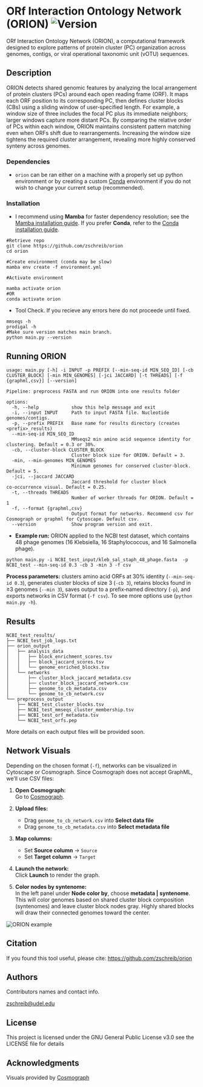 # ORf Interaction Ontology Network (ORION) ![Version](https://img.shields.io/badge/version-0.80_beta-blue)

ORf Interaction Ontology Network (ORION), a computational framework designed to explore patterns of protein cluster (PC) organization across genomes, contigs, or viral operational taxonomic unit (vOTU) sequences. 

## Description

ORION detects shared genomic features by analyzing the local arrangement of protein clusters (PCs) around each open reading frame (ORF). It maps each ORF position to its corresponding PC, then defines cluster blocks (CBs) using a sliding window of user‑specified length. For example, a window size of three includes the focal PC plus its immediate neighbors; larger windows capture more distant PCs. By comparing the relative order of PCs within each window, ORION maintains consistent pattern matching even when ORFs shift due to rearrangements. Increasing the window size tightens the required cluster arrangement, revealing more highly conserved synteny across genomes.

### Dependencies

* `orion` can be ran either on a machine with a properly set up python environment or by creating a custom [Conda](https://docs.conda.io/en/latest/) environment if you do not wish to change your current setup (recommended).

### Installation

* I recommend using **Mamba** for faster dependency resolution; see the [Mamba installation guide](https://mamba.readthedocs.io/en/latest/). If you prefer **Conda**, refer to the [Conda installation guide](https://docs.conda.io/projects/conda/en/latest/user-guide/install/index.html).
```
#Retrieve repo
git clone https://github.com/zschreib/orion
cd orion

#Create environment (conda may be slow)
mamba env create -f environment.yml

#Activate environment

mamba activate orion 
#OR
conda activate orion
```
* Tool Check. If you recieve any errors here do not proceede until fixed.
```
mmseqs -h
prodigal -h
#Make sure version matches main branch.
python main.py --version
```

## Running ORION

```
usage: main.py [-h] -i INPUT -p PREFIX [--min-seq-id MIN_SEQ_ID] [-cb CLUSTER_BLOCK] [-min MIN_GENOMES] [-jci JACCARD] [-t THREADS] [-f {graphml,csv}] [--version]

Pipeline: preprocess FASTA and run ORION into one results folder

options:
  -h, --help            show this help message and exit
  -i, --input INPUT     Path to input FASTA file. Nucleotide genomes/contigs.
  -p, --prefix PREFIX   Base name for results directory (creates <prefix>_results)
  --min-seq-id MIN_SEQ_ID
                        MMseqs2 min amino acid sequence identity for clustering. Default = 0.3 or 30%. 
  -cb, --cluster-block CLUSTER_BLOCK
                        Cluster block size for ORION. Default = 3.
  -min, --min-genomes MIN_GENOMES
                        Minimum genomes for conserved cluster‑block. Default = 5.
  -jci, --jaccard JACCARD
                        Jaccard threshold for cluster block co‑occurrence visual. Default = 0.25.
  -t, --threads THREADS
                        Number of worker threads for ORION. Default = 1
  -f, --format {graphml,csv}
                        Output format for networks. Recommend csv for Cosmograph or graphml for Cytoscape. Default csv.
  --version             Show program version and exit. 
```

* **Example run:** ORION applied to the NCBI test dataset, which contains 48 phage genomes (16 Klebsiella, 16 Staphylococcus, and 16 Salmonella phage).

```
python main.py -i NCBI_test_input/kleb_sal_staph_48_phage.fasta  -p NCBI_test --min-seq-id 0.3 -cb 3 -min 3 -f csv
```
**Process parameters:** clusters amino acid ORFs at 30% identity (`--min-seq-id 0.3`), generates cluster blocks of size 3 (`-cb 3`), retains blocks found in ≥3 genomes (`--min 3`), saves output to a prefix‑named directory (`-p`), and exports networks in CSV format (`-f csv`). To see more options use (`python main.py -h`).

## Results 
```
NCBI_test_results/
├── NCBI_test_job_logs.txt
├── orion_output
│   ├── analysis_data
│   │   ├── block_enrichment_scores.tsv
│   │   ├── block_jaccard_scores.tsv
│   │   └── genome_enriched_blocks.tsv
│   └── networks
│       ├── cluster_block_jaccard_metadata.csv
│       ├── cluster_block_jaccard_network.csv
│       ├── genome_to_cb_metadata.csv
│       └── genome_to_cb_network.csv
└── preprocess_output
    ├── NCBI_test_cluster_blocks.tsv
    ├── NCBI_test_mmseqs_cluster_membership.tsv
    ├── NCBI_test_orf_metadata.tsv
    └── NCBI_test_orfs.pep
```
More details on each output files will be provided soon. 

## Network Visuals

Depending on the chosen format (`-f`), networks can be visualized in Cytoscape or Cosmograph. Since Cosmograph does not accept GraphML, we’ll use CSV files:

1. **Open Cosmograph:**  
   Go to [Cosmograph](https://cosmograph.app/run/).

2. **Upload files:**  
   - Drag `genome_to_cb_network.csv` into **Select data file**  
   - Drag `genome_to_cb_metadata.csv` into **Select metadata file**

3. **Map columns:**  
   - Set **Source column** → `Source`  
   - Set **Target column** → `Target`

4. **Launch the network:**  
   Click **Launch** to render the graph.

5. **Color nodes by syntenome:**  
   In the left panel under **Node color by**, choose **metadata | syntenome**.  
   This will color genomes based on shared cluster block composition (syntenomes) and leave cluster block nodes gray. Highly shared blocks will draw their connected genomes toward the center.

![ORION example](orion/NCBI_test_input/ORION_example.png)

## Citation
If you found this tool useful, please cite: https://github.com/zschreib/orion

## Authors

Contributors names and contact info.

zschreib@udel.edu

## License

This project is licensed under the GNU General Public License v3.0 see the LICENSE file for details

## Acknowledgments

Visuals provided by [Cosmograph](https://cosmograph.app/)

